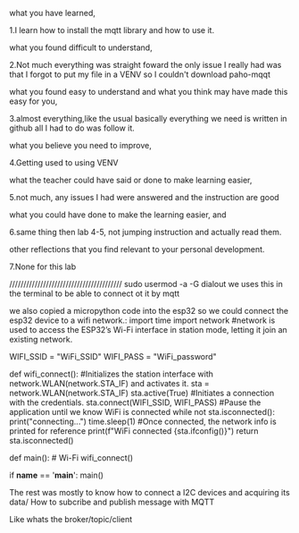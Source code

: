 what you have learned,

1.I learn how to install the mqtt library and how to use it.

what you found difficult to understand,

2.Not much everything was straight foward the only issue I really had was that I forgot to put my file in a VENV so I couldn't download paho-mqqt

what you found easy to understand and what you think may have made this easy for you,

3.almost everything,like the usual basically everything we need is written in github all I had to do was follow it. 

what you believe you need to improve,

4.Getting used to using VENV

what the teacher could have said or done to make learning easier,

5.not much, any issues I had were answered and the instruction are good

what you could have done to make the learning easier, and

6.same thing then lab 4-5, not jumping instruction and actually read them.

other reflections that you find relevant to your personal development.

7.None for this lab

////////////////////////////////////////
sudo usermod -a -G dialout <username> we uses this in the terminal to be able to connect ot it by mqtt

we also copied a micropython code into the esp32 so we could connect the esp32 device to a wifi network.:
import time
import network
#network is used to access the ESP32’s Wi-Fi interface in station mode, letting it join an existing network.

WIFI_SSID = "WiFi_SSID"
WIFI_PASS = "WiFi_password"

def wifi_connect():
    #Initializes the station interface with network.WLAN(network.STA_IF) and activates it.
    sta = network.WLAN(network.STA_IF)
    sta.active(True)
    #Initiates a connection with the credentials.
    sta.connect(WIFI_SSID, WIFI_PASS)
    #Pause the application until we know WiFi is connected
    while not sta.isconnected():
        print("connecting...")
        time.sleep(1)
    #Once connected, the network info is printed for reference
    print(f"WiFi connected {sta.ifconfig()}")
    return sta.isconnected()

def main():
    # Wi-Fi
    wifi_connect()

if __name__ == '__main__':
    main() 

The rest was mostly to know how to connect a I2C devices and acquiring its data/ How to subcribe and publish message with MQTT

Like whats the broker/topic/client





